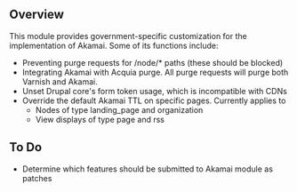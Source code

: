 ## Overview
This module provides government-specific customization for the implementation
of Akamai. Some of its functions include:
  * Preventing purge requests for /node/* paths (these should be blocked)
  * Integrating Akamai with Acquia purge. All purge requests will purge both
    Varnish and Akamai.
  * Unset Drupal core's form token usage, which is incompatible with CDNs
  * Override the default Akamai TTL on specific pages. Currently applies to
    * Nodes of type landing_page and organization
    * View displays of type page and rss
    
## To Do

* Determine which features should be submitted to Akamai module as patches
